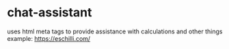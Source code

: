 # chat-assistant
uses html meta tags to provide assistance with calculations and other things 
example: https://eschilli.com/

